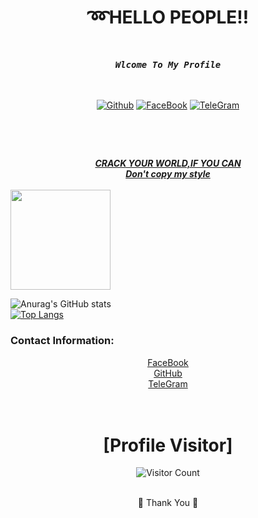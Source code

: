 <div align="center">
<h1> ➿HELLO PEOPLE‼️<br></h1>
<br>
<i><b> <pre>Wlcome To My Profile</pre><br></b></i>

<br>
<a href="https://github.com/cracker911181"/>
<img title="Github" src="https://img.shields.io/badge/cracker911181-grey?style=for-the-badge&logo=github"/></a>

<a href="https://www.facebook.com/cracker911181"/>
<img title="FaceBook" src="https://img.shields.io/badge/FB-cracker911181-lightgrey?style=for-the-badge&logo=facebook"></a>
<a href="https://t.me/cracker911181"/>
<img title="TeleGram" src="https://img.shields.io/badge/TL-cracker911181-lightgrey?style=for-the-badge&logo=telegram"></a>

</div>
<h3><br> </h3>
<!--<img width="250" heigth="250" src="https://github.com/cracker911181/cracker911181/blob/f0f09b803e73fffddf7b82f54299549ee41098bc/20210907_040954.png?raw=true"/>
--><br>
</div>
<div align="center">
<b><i><a href="https://github.com/cracker911181"/>CRACK YOUR WORLD,IF YOU CAN<br>Don't copy my style</a></i></b>
</div>
<br>
 <img src="https://h.top4top.io/p_2038wqcn11.jpg" height="160" </img>








![Anurag's GitHub stats](https://github-readme-stats.vercel.app/api?username=cracker911181&show_icons=true&theme=radical)
<br>
[![Top Langs](https://github-readme-stats.vercel.app/api/top-langs/?username=cracker911181&layout=compact)](https://github.com/cracker911181)
<br>

### Contact Information:
<div align="center">
<a href="https://www.facebook.com/cracker911181">  <u>FaceBook</u> </a>
<br>
<a href="https://github.com/cracker911181">  GitHub </a>
<br>
<a href="https://t.me/cracker911181">  TeleGram </a>

<br>
<br>
<div align="center">
<br>

</div>
<a href="https://github.com/cracker911181/Cracker-Tool><img title="CRACKER-TOOL" src="https://github-readme-stats.vercel.app/api/pin/?username=cracker911181&repo=Cracker-Tool&theme=vision-friendly-dark"></a>

# [Profile Visitor]



![Visitor Count](https://profile-counter.glitch.me/{cracker911181}/count.svg)


<br>
<div align="center">
🤩 Thank You 🤩
</div>


